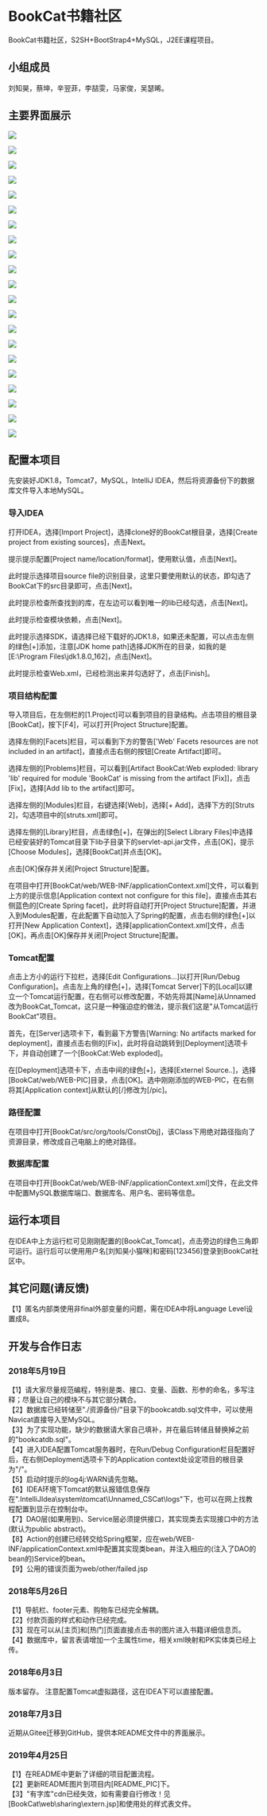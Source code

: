 # BookCat书籍社区
BookCat书籍社区，S2SH+BootStrap4+MySQL，J2EE课程项目。
## 小组成员
刘知昊，蔡坤，辛翌菲，李喆雯，马家俊，吴瑟晞。
## 主要界面展示
![](./README_PIC/1.png)

![](./README_PIC/2.png)

![](./README_PIC/3.png)

![](./README_PIC/4.png)

![](./README_PIC/5.png)

![](./README_PIC/6.png)

![](./README_PIC/7.png)

![](./README_PIC/8.png)

![](./README_PIC/8_1.png)

![](./README_PIC/8_2.png)

![](./README_PIC/9.png)

![](./README_PIC/10.png)

![](./README_PIC/11.png)

![](./README_PIC/12.png)

![](./README_PIC/13.png)

![](./README_PIC/14.png)

![](./README_PIC/15.png)

![](./README_PIC/16.png)

![](./README_PIC/17.png)

![](./README_PIC/18.png)

![](./README_PIC/19.png)

## 配置本项目
先安装好JDK1.8，Tomcat7，MySQL，IntelliJ IDEA，然后将资源备份下的数据库文件导入本地MySQL。
### 导入IDEA
打开IDEA，选择[Import Project]，选择clone好的BookCat根目录，选择[Create project from existing sources]，点击Next。

提示提示配置[Project name/location/format]，使用默认值，点击[Next]。

此时提示选择项目source file的识别目录，这里只要使用默认的状态，即勾选了BookCat下的src目录即可，点击[Next]。

此时提示检查所查找到的库，在左边可以看到唯一的lib已经勾选，点击[Next]。

此时提示检查模块依赖，点击[Next]。

此时提示选择SDK，请选择已经下载好的JDK1.8，如果还未配置，可以点击左侧的绿色[+]添加，注意[JDK home path]选择JDK所在的目录，如我的是[E:\Program Files\jdk1.8.0_162]，点击[Next]。

此时提示检查Web.xml，已经检测出来并勾选好了，点击[Finish]。
### 项目结构配置
导入项目后，在左侧栏的[1.Project]可以看到项目的目录结构。点击项目的根目录[BookCat]，按下[F4]，可以打开[Project Structure]配置。

选择左侧的[Facets]栏目，可以看到下方的警告['Web' Facets resources are not included in an artifact]，直接点击右侧的按钮[Create Artifact]即可。

选择左侧的[Problems]栏目，可以看到[Artifact BookCat:Web exploded: library 'lib' required for module 'BookCat' is missing from the artifact [Fix]]，点击[Fix]，选择[Add lib to the artifact]即可。

选择左侧的[Modules]栏目，右键选择[Web]，选择[+ Add]，选择下方的[Struts 2]，勾选项目中的[struts.xml]即可。

选择左侧的[Library]栏目，点击绿色[+]，在弹出的[Select Library Files]中选择已经安装好的Tomcat目录下lib子目录下的servlet-api.jar文件，点击[OK]，提示[Choose Modules]，选择[BookCat]并点击[OK]。

点击[OK]保存并关闭[Project Structure]配置。

在项目中打开[BookCat/web/WEB-INF/applicationContext.xml]文件，可以看到上方的提示信息[Application context not configure for this file]，直接点击其右侧蓝色的[Create Spring facet]，此时将自动打开[Project Structure]配置，并进入到Modules配置，在此配置下自动加入了Spring的配置，点击右侧的绿色[+]以打开[New Application Context]，选择[applicationContext.xml]文件，点击[OK]，再点击[OK]保存并关闭[Project Structure]配置。
### Tomcat配置
点击上方小的运行下拉栏，选择[Edit Configurations...]以打开[Run/Debug Configuration]。点击左上角的绿色[+]，选择[Tomcat Server]下的[Local]以建立一个Tomcat运行配置，在右侧可以修改配置，不妨先将其[Name]从Unnamed改为BookCat_Tomcat，这只是一种强迫症的做法，提示我们这是"从Tomcat运行BookCat"项目。

首先，在[Server]选项卡下，看到最下方警告[Warning: No artifacts marked for deployment]，直接点击右侧的[Fix]，此时将自动跳转到[Deployment]选项卡下，并自动创建了一个[BookCat:Web exploded]。

在[Deployment]选项卡下，点击中间的绿色[+]，选择[Externel Source..]，选择[BookCat/web/WEB-PIC]目录，点击[OK]。选中刚刚添加的WEB-PIC，在右侧将其[Application context]从默认的[/]修改为[/pic]。
### 路径配置
在项目中打开[BookCat/src/org/tools/ConstObj]，该Class下用绝对路径指向了资源目录，修改成自己电脑上的绝对路径。
### 数据库配置
在项目中打开[BookCat/web/WEB-INF/applicationContext.xml]文件，在此文件中配置MySQL数据库端口、数据库名、用户名、密码等信息。

## 运行本项目
在IDEA中上方运行栏可见刚刚配置的[BookCat_Tomcat]，点击旁边的绿色三角即可运行。运行后可以使用用户名[刘知昊小猫咪]和密码[123456]登录到BookCat社区中。

## 其它问题(请反馈)
【1】匿名内部类使用非final外部变量的问题，需在IDEA中将Language Level设置成8。

## 开发与合作日志
### 2018年5月19日
【1】请大家尽量规范编程，特别是类、接口、变量、函数、形参的命名，多写注释；尽量让自己的模块不与其它部分耦合。
<br>
【2】数据库已经转储至"./资源备份/"目录下的bookcatdb.sql文件中，可以使用Navicat直接导入至MySQL。
<br>
【3】为了实现功能，缺少的数据请大家自己填补，并在最后转储且替换掉之前的"bookcatdb.sql"。
<br>
【4】进入IDEA配置Tomcat服务器时，在Run/Debug Configuration栏目配置好后，在右侧Deployment选项卡下的Application context处设定项目的根目录为"/"。
<br>
【5】启动时提示的log4j:WARN请先忽略。
<br>
【6】IDEA环境下Tomcat的默认报错信息保存在".IntelliJIdea\system\tomcat\Unnamed_CSCat\logs"下，也可以在网上找教程配置到显示在控制台中。
<br>
【7】DAO层(如果用到)、Service层必须提供接口，其实现类去实现接口中的方法(默认为public abstract)。
<br>
【8】Action的创建已经转交给Spring框架，应在web/WEB-INF/applicationContext.xml中配置其实现类bean，并注入相应的(注入了DAO的bean的)Service的bean。
<br>
【9】公用的错误页面为web/other/failed.jsp
### 2018年5月26日
【1】导航栏、footer元素、购物车已经完全解耦。
<br>
【2】付款页面的样式和动作已经完成。
<br>
【3】现在可以从[主页]和[热门]页面直接点击书的图片进入书籍详细信息页。
<br>
【4】数据库中，留言表请增加一个主属性time，相关xml映射和PK实体类已经上传。
### 2018年6月3日
版本留存。
注意配置Tomcat虚拟路径，这在IDEA下可以直接配置。
### 2018年7月3日
近期从Gitee迁移到GitHub，提供本README文件中的界面展示。
### 2019年4月25日
【1】在README中更新了详细的项目配置流程。
<br>
【2】更新README图片到项目内[README_PIC]下。
<br>
【3】"有字库"cdn已经失效，如有需要自行修改！见[BookCat\web\sharing\extern.jsp]和使用处的样式表文件。


